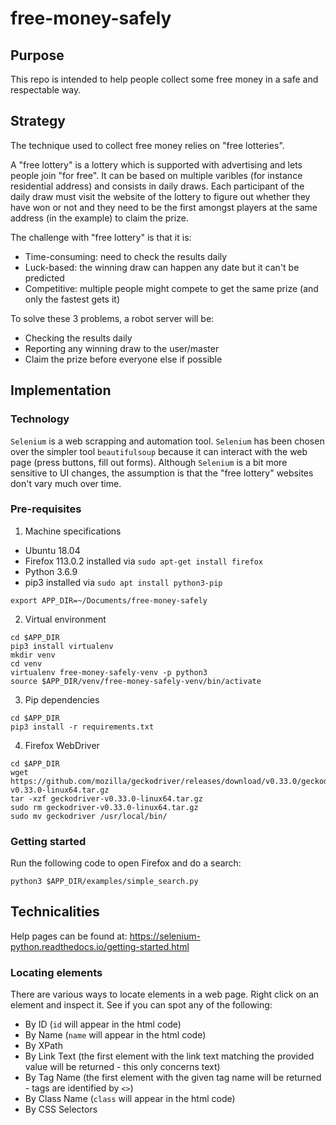 # free-money-safely

## Purpose

This repo is intended to help people collect some free money in a safe and respectable way.

## Strategy

The technique used to collect free money relies on "free lotteries".

A "free lottery" is a lottery which is supported with advertising and lets people join "for free". It can be based on multiple varibles (for instance residential address) and consists in daily draws. Each participant of the daily draw must visit the website of the lottery to figure out whether they have won or not and they need to be the first amongst players at the same address (in the example) to claim the prize.

The challenge with "free lottery" is that it is:
* Time-consuming: need to check the results daily
* Luck-based: the winning draw can happen any date but it can't be predicted
* Competitive: multiple people might compete to get the same prize (and only the fastest gets it)

To solve these 3 problems, a robot server will be:
* Checking the results daily
* Reporting any winning draw to the user/master
* Claim the prize before everyone else if possible

## Implementation

### Technology

`Selenium` is a web scrapping and automation tool.
`Selenium` has been chosen over the simpler tool `beautifulsoup` because it can interact with the web page (press buttons, fill out forms).
Although `Selenium` is a bit more sensitive to UI changes, the assumption is that the "free lottery" websites don't vary much over time.

### Pre-requisites

1) Machine specifications

* Ubuntu 18.04
* Firefox 113.0.2 installed via `sudo apt-get install firefox`
* Python 3.6.9
* pip3 installed via `sudo apt install python3-pip`

```
export APP_DIR=~/Documents/free-money-safely
```

2) Virtual environment

```
cd $APP_DIR
pip3 install virtualenv
mkdir venv
cd venv
virtualenv free-money-safely-venv -p python3
source $APP_DIR/venv/free-money-safely-venv/bin/activate
```

3) Pip dependencies

```
cd $APP_DIR
pip3 install -r requirements.txt
```

4)  Firefox WebDriver

```
cd $APP_DIR
wget https://github.com/mozilla/geckodriver/releases/download/v0.33.0/geckodriver-v0.33.0-linux64.tar.gz
tar -xzf geckodriver-v0.33.0-linux64.tar.gz
sudo rm geckodriver-v0.33.0-linux64.tar.gz
sudo mv geckodriver /usr/local/bin/
```

### Getting started

Run the following code to open Firefox and do a search:

```
python3 $APP_DIR/examples/simple_search.py
```

## Technicalities

Help pages can be found at: https://selenium-python.readthedocs.io/getting-started.html

### Locating elements

There are various ways to locate elements in a web page.
Right click on an element and inspect it.
See if you can spot any of the following:
* By ID (`id` will appear in the html code)
* By Name (`name` will appear in the html code)
* By XPath
* By Link Text (the first element with the link text matching the provided value will be returned - this only concerns text)
* By Tag Name (the first element with the given tag name will be returned - tags are identified by `<>`)
* By Class Name (`class` will appear in the html code)
* By CSS Selectors


